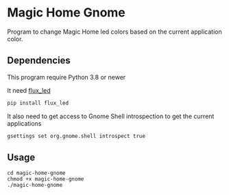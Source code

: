 # Magic Home Gnome

Program to change Magic Home led colors based on the current application color.

## Dependencies

This program require Python 3.8 or newer

It need [flux_led](https://github.com/Danielhiversen/flux_led)

```sh
pip install flux_led
```

It also need to get access to Gnome Shell introspection to get the current applications

```sh
gsettings set org.gnome.shell introspect true
```

## Usage

```
cd magic-home-gnome
chmod +x magic-home-gnome
./magic-home-gnome
```
